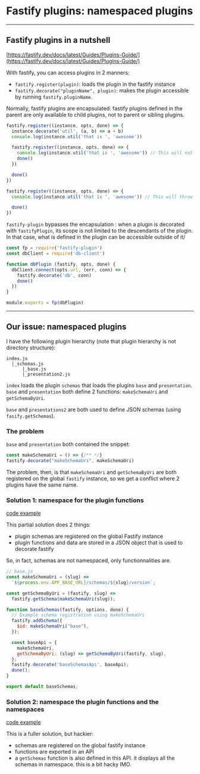 # Fastify plugins: namespaced plugins

---

## Fastify plugins in a nutshell

[https://fastify.dev/docs/latest/Guides/Plugins-Guide/](https://fastify.dev/docs/latest/Guides/Plugins-Guide/)

With fastify, you can access plugins in 2 manners:
- `fastify.register(plugin)`: loads the plugin in the fastify instance
- `fastify.decorate("pluginName", plugin)`: makes the plugin accessible by running `fastify.pluginName`.

Normally, fastify plugins are encapsulated: fastify plugins defined in the parent are only available to child plugins, not to parent or sibling plugins.

```js
fastify.register((instance, opts, done) => {
  instance.decorate('util', (a, b) => a + b)
  console.log(instance.util('that is ', 'awesome'))

  fastify.register((instance, opts, done) => {
    console.log(instance.util('that is ', 'awesome')) // This will not throw an error
    done()
  })

  done()
})

fastify.register((instance, opts, done) => {
  console.log(instance.util('that is ', 'awesome')) // This will throw an error

  done()
})
```

`fastify-plugin` bypasses the encapsulation : when a plugin is decorated with `fastifyPlugin`, its scope is not limited to the descendants of the plugin. In that case, what is defined in the plugin can be accessible outside of it/

```js
const fp = require('fastify-plugin')
const dbClient = require('db-client')

function dbPlugin (fastify, opts, done) {
  dbClient.connect(opts.url, (err, conn) => {
    fastify.decorate('db', conn)
    done()
  })
}

module.exports = fp(dbPlugin)
```

---

## Our issue: namespaced plugins

I have the following plugin hierarchy (note that plugin hierarchy is not directory structure):

```
index.js
  |_schemas.js
      |_base.js
      |_presentation2.js
```

`index` loads the plugin `schemas` that loads the plugins `base` and `presentation`. `base` and `presentation` both define 2 functions: `makeSchemaUri` and `getSchemaByUri`. 

`base` and `presentations2` are both used to define JSON schemas (using `fasify.getSchemas`).

### The problem

`base` and `presentation` both contained the snippet:

```js
const makeSchemaUri = () => {/** */}
fastify.decorate("makeSchemaUri", makeSchemaUri) 
```

The problem, then, is that `makeSchemaUri` and `getSchemaByUri` are both registered on the global `fastify` instance, so we get a conflict where 2 plugins have the same name.

### Solution 1: namespace for the plugin functions 

[code example](./namespace_plugin)

This partial solution does 2 things:
- plugin schemas are registered on the global Fastify instance
- plugin functions and data are stored in a JSON object that is used to decorate fastify

So, in fact, schemas are not namespaced, only functionnalities are.

```js
// base.js
const makeSchemaUri = (slug) =>
  `${process.env.APP_BASE_URL}/schemas/${slug}/version`;

const getSchemaByUri = (fastify, slug) =>
  fastify.getSchema(makeSchemaUri(slug));

function baseSchemas(fastify, options, done) {
  // Example schema registration using makeSchemaUri
  fastify.addSchema({
    $id: makeSchemaUri("base"),
  });

  const baseApi = {
    makeSchemaUri,
    getSchemaByUri: (slug) => getSchemaByUri(fastify, slug),
  };
  fastify.decorate('baseSchemasApi', baseApi);
  done();
}

export default baseSchemas;
```

### Solution 2: namespace the plugin functions and the namespaces

[code example](./namespace_plugin_and_schemas)

This is a fuller solution, but hackier:
- schemas are registered on the global fastify instance
- functions are exported in an API
- a `getSchemas` function is also defined in this API. it displays all the schemas in namespace. this is a bit hacky IMO.


